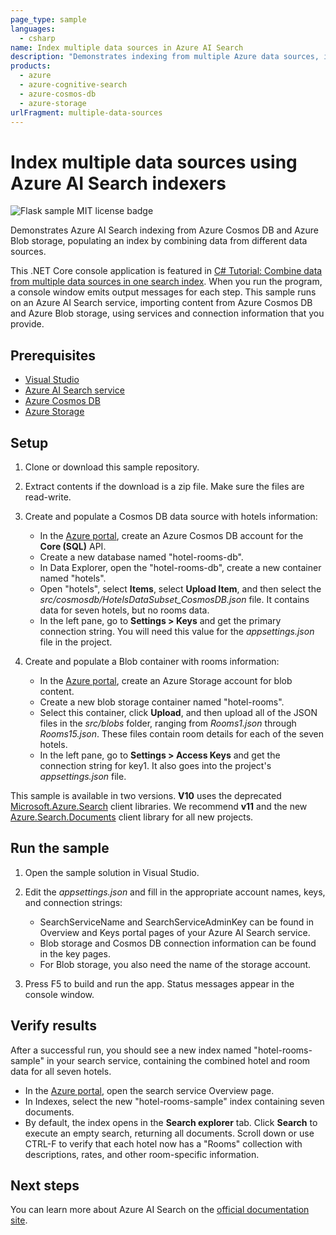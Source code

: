 ```yaml
---
page_type: sample
languages:
  - csharp
name: Index multiple data sources in Azure AI Search
description: "Demonstrates indexing from multiple Azure data sources, including Cosmos DB and Blob storage. This example builds a C# console application using the Azure AI Search .NET SDK."
products:
  - azure
  - azure-cognitive-search
  - azure-cosmos-db
  - azure-storage
urlFragment: multiple-data-sources
---
```


# Index multiple data sources using Azure AI Search indexers

![Flask sample MIT license badge](https://img.shields.io/badge/license-MIT-green.svg)

Demonstrates Azure AI Search indexing from Azure Cosmos DB and Azure Blob storage, populating an index by combining data from different data sources.

This .NET Core console application is featured in [C# Tutorial: Combine data from multiple data sources in one search index](https://docs.microsoft.com/azure/search/tutorial-multiple-data-sources). When you run the program, a console window emits output messages for each step. This sample runs on an Azure AI Search service, importing content from Azure Cosmos DB and Azure Blob storage, using services and connection information that you provide.

## Prerequisites

- [Visual Studio](https://visualstudio.microsoft.com/downloads/)
- [Azure AI Search service](https://docs.microsoft.com/azure/search/search-create-service-portal)
- [Azure Cosmos DB](https://docs.microsoft.com/azure/cosmos-db/create-cosmosdb-resources-portal)
- [Azure Storage](https://docs.microsoft.com/azure/storage/common/storage-quickstart-create-account)

## Setup

1. Clone or download this sample repository.

1. Extract contents if the download is a zip file. Make sure the files are read-write.

1. Create and populate a Cosmos DB data source with hotels information:

   + In the [Azure portal](https://portal.azure.com), create an Azure Cosmos DB account for the **Core (SQL)** API. 
   + Create a new database named "hotel-rooms-db".
   + In Data Explorer, open the "hotel-rooms-db", create a new container named "hotels".
   + Open "hotels", select **Items**, select **Upload Item**, and then select the *src/cosmosdb/HotelsDataSubset_CosmosDB.json* file. It contains data for seven hotels, but no rooms data.
   + In the left pane, go to **Settings > Keys** and get the primary connection string. You will need this value for the *appsettings.json* file in the project.

1. Create and populate a Blob container with rooms information:

   + In the [Azure portal](https://portal.azure.com), create an Azure Storage account for blob content. 
   + Create a new blob storage container named "hotel-rooms".
   + Select this container, click **Upload**, and then upload all of the JSON files in the *src/blobs* folder, ranging from *Rooms1.json* through *Rooms15.json*. These files contain room details for each of the seven hotels.
   + In the left pane, go to **Settings > Access Keys** and get the connection string for key1. It also goes into the project's *appsettings.json* file.

This sample is available in two versions. **V10** uses the deprecated [Microsoft.Azure.Search](https://learn.microsoft.com/en-us/dotnet/api/microsoft.azure.search) client libraries. We recommend **v11** and the new [Azure.Search.Documents](https://docs.microsoft.com/dotnet/api/overview/azure/search.documents-readme) client library for all new projects.

## Run the sample

1. Open the sample solution in Visual Studio.

1. Edit the  *appsettings.json* and fill in the appropriate account names, keys, and connection strings:

   + SearchServiceName and SearchServiceAdminKey can be found in Overview and Keys portal pages of your Azure AI Search service.
   + Blob storage and Cosmos DB connection information can be found in the key pages.
   + For Blob storage, you also need the name of the storage account.

1. Press F5 to build and run the app. Status messages appear in the console window.

## Verify results

After a successful run, you should see a new index named "hotel-rooms-sample" in your search service, containing the combined hotel and room data for all seven hotels. 

   + In the [Azure portal](https://portal.azure.com), open the search service Overview page.
   + In Indexes, select the new "hotel-rooms-sample" index containing seven documents.
   + By default, the index opens in the **Search explorer** tab. Click **Search** to execute an empty search, returning all documents. Scroll down or use CTRL-F to verify that each hotel now has a "Rooms" collection with descriptions, rates, and other room-specific information.

## Next steps

You can learn more about Azure AI Search on the [official documentation site](https://docs.microsoft.com/azure/search).
